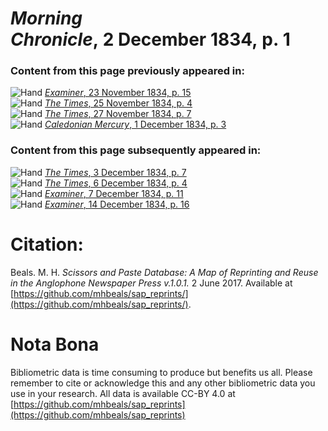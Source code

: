 # *Morning Chronicle*, 2 December 1834, p. 1  
  
### Content from this page previously appeared in:  
![Hand](http://scissorsandpaste.net/wp-content/uploads/2017/06/smallhandpointer.png) [*Examiner*, 23 November 1834, p. 15](https://mhbeals.github.io/sap_html/Examiner/Examiner-23-November-1834-p-15)  
![Hand](http://scissorsandpaste.net/wp-content/uploads/2017/06/smallhandpointer.png) [*The Times*, 25 November 1834, p. 4](https://mhbeals.github.io/sap_html/The-Times/The-Times-25-November-1834-p-4)  
![Hand](http://scissorsandpaste.net/wp-content/uploads/2017/06/smallhandpointer.png) [*The Times*, 27 November 1834, p. 7](https://mhbeals.github.io/sap_html/The-Times/The-Times-27-November-1834-p-7)  
![Hand](http://scissorsandpaste.net/wp-content/uploads/2017/06/smallhandpointer.png) [*Caledonian Mercury*, 1 December 1834, p. 3](https://mhbeals.github.io/sap_html/Caledonian-Mercury/Caledonian-Mercury-1-December-1834-p-3)  
  
### Content from this page subsequently appeared in:  
![Hand](http://scissorsandpaste.net/wp-content/uploads/2017/06/smallhandpointer.png) [*The Times*, 3 December 1834, p. 7](https://mhbeals.github.io/sap_html/The-Times/The-Times-3-December-1834-p-7)  
![Hand](http://scissorsandpaste.net/wp-content/uploads/2017/06/smallhandpointer.png) [*The Times*, 6 December 1834, p. 4](https://mhbeals.github.io/sap_html/The-Times/The-Times-6-December-1834-p-4)  
![Hand](http://scissorsandpaste.net/wp-content/uploads/2017/06/smallhandpointer.png) [*Examiner*, 7 December 1834, p. 11](https://mhbeals.github.io/sap_html/Examiner/Examiner-7-December-1834-p-11)  
![Hand](http://scissorsandpaste.net/wp-content/uploads/2017/06/smallhandpointer.png) [*Examiner*, 14 December 1834, p. 16](https://mhbeals.github.io/sap_html/Examiner/Examiner-14-December-1834-p-16)  


# Citation: 

Beals. M. H. *Scissors and Paste Database: A Map of Reprinting and Reuse in the Anglophone Newspaper Press v.1.0.1.* 2 June 2017. Available at [https://github.com/mhbeals/sap_reprints/](https://github.com/mhbeals/sap_reprints/). 

# Nota Bona

Bibliometric data is time consuming to produce but benefits us all. Please remember to cite or acknowledge this and any other bibliometric data you use in your research. All data is available CC-BY 4.0 at [https://github.com/mhbeals/sap_reprints](https://github.com/mhbeals/sap_reprints)